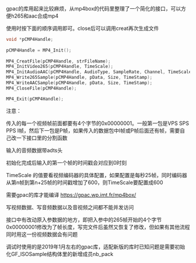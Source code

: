 gpac的库用起来比较麻烦，从mp4box的代码里整理了一个简化的接口，可以方便h265和aac合成mp4

使用时按下面的顺序调用即可。close后可以调用creat再次生成文件

```c
void *pCMP4Handle;
 
pCMP4Handle = MP4_Init();
 
MP4_CreatFile(pCMP4Handle, strFileName);
MP4_InitVideo265(pCMP4Handle, TimeScale);
MP4_InitAudioAAC(pCMP4Handle, AudioType, SampleRate, Channel, TimeScale);
MP4_Write265Sample(pCMP4Handle, pData, Size, TimeStamp);
MP4_WriteAACSample(pCMP4Handle, pData, Size, TimeStamp);
MP4_CloseFile(pCMP4Handle);

MP4_Exit(pCMP4Handle);
```

注意：

传入的每一个视频帧前面都要有4个字节的0x00000001。一般第一包是VPS SPS PPS I帧，然后下一包是P帧，如果传入的数据包中I帧或P帧后面还有帧，需要自己改一下接口里的分割函数

输入的音频数据带adts头

初始化完成后输入的第一个帧的时间戳会对应到0时刻

TimeScale 的值要看视频编码器的具体配置，如果配置是每秒25帧，同时编码器从第n帧到第n+25帧的时间戳增加了600，则TimeScale要配置成600

需要gpac的库才能编译 https://gpac.wp.imt.fr/mp4box/

写视频数据、写音频数据以及音视频之间都不能并发访问

接口中有改动原入参数据的地方，即把入参中的265帧开始的4个字节0x00000001修改为了帧长度，写完文件后虽然又恢复了修改，但如果有其他流程同时用这一份视频数据会有问题

调试时使用的是2019年1月左右的gpac库，适配新版的库时已知问题是需要初始化GF_ISOSample结构体里的新增成员nb_pack
